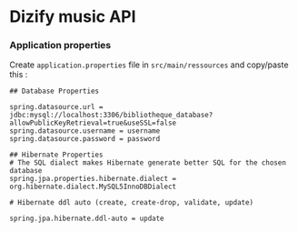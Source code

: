 # Dizify music API

### Application properties

Create `application.properties` file in `src/main/ressources` and copy/paste this :

```
## Database Properties

spring.datasource.url = jdbc:mysql://localhost:3306/bibliotheque_database?allowPublicKeyRetrieval=true&useSSL=false
spring.datasource.username = username
spring.datasource.password = password

## Hibernate Properties
# The SQL dialect makes Hibernate generate better SQL for the chosen database
spring.jpa.properties.hibernate.dialect = org.hibernate.dialect.MySQL5InnoDBDialect

# Hibernate ddl auto (create, create-drop, validate, update)

spring.jpa.hibernate.ddl-auto = update
```
